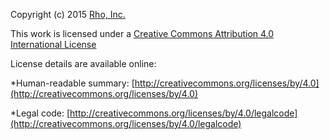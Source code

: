 Copyright (c) 2015 [Rho, Inc.](http://www.rhoworld.com)

This work is licensed under a [Creative Commons Attribution 4.0 International License](http://creativecommons.org/licenses/by/4.0)

License details are available online:

*Human-readable summary: [http://creativecommons.org/licenses/by/4.0](http://creativecommons.org/licenses/by/4.0)

*Legal code: [http://creativecommons.org/licenses/by/4.0/legalcode](http://creativecommons.org/licenses/by/4.0/legalcode)
